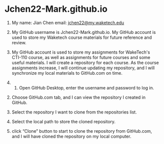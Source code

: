 # Jchen22-Mark.github.io
1. My name: Jian Chen   email: jchen22@my.waketech.edu 

2. My GitHub username is Jchen22-Mark.github.io. My GitHub account is used to store my Waketech course materials for future reference and review. 

3. My GitHub account is used to store my assignments for WakeTech's CTI-110 course, as well as assignments for future courses and some useful materials. I will create a repository for each course. As the course assignments increase, I will continue updating my repository, and I will synchronize my local materials to GitHub.com on time. 

4. 1) Open GitHub Desktop, enter the username and password to log in. 

2) Choose GitHub.com tab, and I can view the repository I created in GitHub. 

3) Select the repository I want to clone from the repositories list. 

4) Select the local path to store the cloned repository.  

5) click “Clone” button to start to clone the repository from GitHub.com, and I will have cloned the repository on my local computer. 